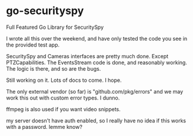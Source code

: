 # go-securityspy
Full Featured Go Library for SecuritySpy

I wrote all this over the weekend, and have only tested the code you see in the provided test app.

SecuritySpy and Cameras interfaces are pretty much done. Except PTZCapabilities.
The EventsStream code is done, and reasonably working.
The logic is there, and so are the bugs.

Still working on it. Lots of docs to come. I hope.

The only external vendor (so far) is "github.com/pkg/errors" and we may work this out with custom error types. I dunno.

ffmpeg is also used if you want video snippets.

my server doesn't have auth enabled, so I really have no idea if this works with a password. lemme know?
